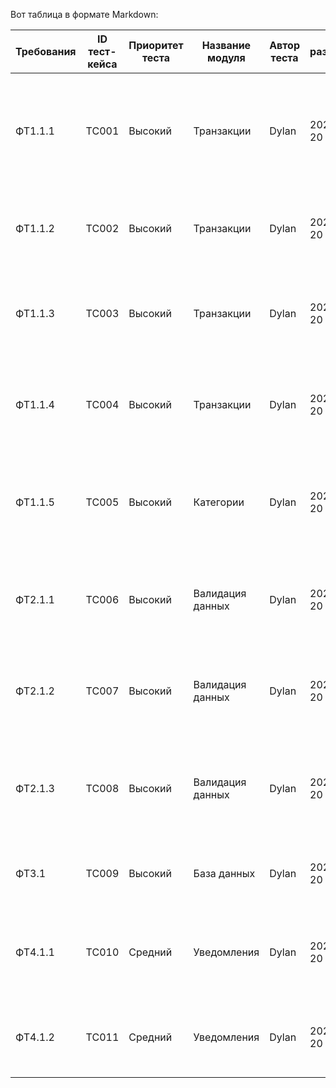 Вот таблица в формате Markdown:

| **Требования** | **ID тест-кейса** | **Приоритет теста** | **Название модуля** | **Автор теста** | **Дата разработки теста** | **Тест выполнен** | **Дата выполнения теста** | **Название теста**                 | **Резюме**                                                          | **Предварительные условия**                                              | **Шаги теста**                                                                                       | **Ожидаемый результат**                                               | **Фактический результат** | **Тип теста/Статус**       |
| -------------- | ----------------- | ------------------- | ------------------- | --------------- | ------------------------- | ----------------- | ------------------------- | ---------------------------------- | ------------------------------------------------------------------- | ------------------------------------------------------------------------ | ---------------------------------------------------------------------------------------------------- | --------------------------------------------------------------------- | ------------------------- | -------------------------- |
| ФТ1.1.1        | TC001             | Высокий             | Транзакции          | Dylan           | 2024-12-20                | Нет               |                           | Добавление транзакции вручную      | Проверка добавления транзакции вручную                              | Приложение доступно, пользователь авторизован                            | 1. Перейти в "Добавить транзакцию". 2. Ввести данные: сумма, дата, категория. 3. Нажать "Сохранить". | Транзакция успешно добавлена и отображается в списке.                 |                           | Функциональный/Не выполнен |
| ФТ1.1.2        | TC002             | Высокий             | Транзакции          | Dylan           | 2024-12-20                | Нет               |                           | Импорт транзакций из API           | Проверка импорта транзакций из банковской системы через API         | Приложение интегрировано с API банка, доступен набор тестовых транзакций | 1. Настроить API интеграцию. 2. Запустить импорт транзакций.                                         | Импортированные транзакции отображаются корректно.                    |                           | Функциональный/Не выполнен |
| ФТ1.1.3        | TC003             | Высокий             | Транзакции          | Dylan           | 2024-12-20                | Нет               |                           | Обновление информации о транзакции | Проверка обновления данных существующей транзакции                  | Приложение доступно, есть созданные транзакции                           | 1. Выбрать транзакцию. 2. Изменить сумму, дату или категорию. 3. Сохранить изменения.                | Обновленная информация корректно отображается в списке транзакций.    |                           | Функциональный/Не выполнен |
| ФТ1.1.4        | TC004             | Высокий             | Транзакции          | Dylan           | 2024-12-20                | Нет               |                           | Удаление транзакции                | Проверка смены статуса транзакции на "отменено"                     | Приложение доступно, есть созданные транзакции                           | 1. Выбрать транзакцию. 2. Установить статус "отменено". 3. Сохранить изменения.                      | Транзакция помечена как "отменено" и больше не участвует в аналитике. |                           | Функциональный/Не выполнен |
| ФТ1.1.5        | TC005             | Высокий             | Категории           | Dylan           | 2024-12-20                | Нет               |                           | Создание категории                 | Проверка создания, редактирования и удаления категории              | Приложение доступно                                                      | 1. Создать новую категорию. 2. Изменить название категории. 3. Удалить категорию.                    | Категории успешно добавляются, редактируются и удаляются.             |                           | Функциональный/Не выполнен |
| ФТ2.1.1        | TC006             | Высокий             | Валидация данных    | Dylan           | 2024-12-20                | Нет               |                           | Проверка отрицательной суммы       | Проверка запрета на добавление транзакции с отрицательной суммой    | Пользователь авторизован                                                 | 1. Перейти в "Добавить транзакцию". 2. Ввести сумму: -500. 3. Нажать "Сохранить".                    | Отображается ошибка валидации. Транзакция не добавлена.               |                           | Функциональный/Не выполнен |
| ФТ2.1.2        | TC007             | Высокий             | Валидация данных    | Dylan           | 2024-12-20                | Нет               |                           | Проверка даты из будущего          | Проверка запрета на добавление транзакции с датой из будущего       | Пользователь авторизован                                                 | 1. Перейти в "Добавить транзакцию". 2. Ввести дату из будущего. 3. Нажать "Сохранить".               | Отображается ошибка валидации. Транзакция не добавлена.               |                           | Функциональный/Не выполнен |
| ФТ2.1.3        | TC008             | Высокий             | Валидация данных    | Dylan           | 2024-12-20                | Нет               |                           | Проверка корректности категории    | Проверка запрета на добавление транзакции с некорректной категорией | Пользователь авторизован                                                 | 1. Перейти в "Добавить транзакцию". 2. Выбрать некорректную категорию. 3. Нажать "Сохранить".        | Отображается ошибка валидации. Транзакция не добавлена.               |                           | Функциональный/Не выполнен |
| ФТ3.1          | TC009             | Высокий             | База данных         | Dylan           | 2024-12-20                | Нет               |                           | Проверка записи транзакции в базу  | Проверка записи данных транзакции в базу данных                     | База данных подключена                                                   | 1. Добавить транзакцию. 2. Проверить запись в базе данных.                                           | Запись в базе данных соответствует введенной транзакции.              |                           | Функциональный/Не выполнен |
| ФТ4.1.1        | TC010             | Средний             | Уведомления         | Dylan           | 2024-12-20                | Нет               |                           | Уведомление о превышении лимита    | Проверка отправки уведомления при превышении лимита по категории    | Лимиты расходов по категориям настроены                                  | 1. Добавить транзакцию, превышающую лимит.                                                           | Отображается уведомление о превышении лимита.                         |                           | Функциональный/Не выполнен |
| ФТ4.1.2        | TC011             | Средний             | Уведомления         | Dylan           | 2024-12-20                | Нет               |                           | Уведомление о достижении цели      | Проверка отправки уведомления при достижении финансовой цели        | Финансовая цель настроена                                                | 1. Создать финансовую цель. 2. Завершить выполнение цели.                                            | Отображается уведомление о достижении цели.                           |                           | Функциональный/Не выполнен |
